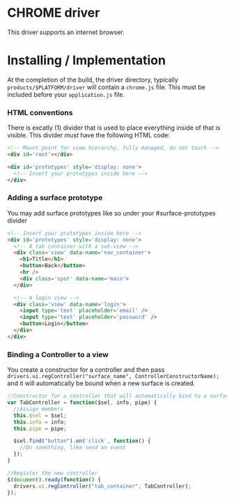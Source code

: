 # CHROME driver
This driver supports an internet browser.

# Installing / Implementation
At the completion of the build, the driver directory, typically `products/$PLATFORM/driver` will contain a `chrome.js` file.  This must be included
before your `application.js` file.

### HTML conventions
There is excatly (1) divider that is used to place everything inside of that is visible.  This divider *must* have the following HTML code:
```html
<!-- Mount point for view hierarchy, fully managed, do not touch -->
<div id='root'></div>

<div id='prototypes' style='display: none'>
  <!-- Insert your prototypes inside here -->
</div>

```

### Adding a surface prototype
You may add surface prototypes like so under your #surface-prototypes divider
```html
<!-- Insert your prototypes inside here -->
<div id='prototypes' style='display: none'>
  <!-- A tab container with a sub-view -->
  <div class='view' data-name='nav_container'>
    <h1>Title</h1>
    <button>Back</button>
    <hr />
    <div class='spot' data-name='main'>
  </div>

  <!-- A login view -->
  <div class='view' data-name='login'>
    <input type='text' placeholder='email' />
    <input type='text' placeholder='password' />
    <button>Login</button>
  </div>
</div>
```

### Binding a Controller to a view
You create a constructor for a controller and then pass `drivers.ui.regController("surface_name", ControllerConstructorName);` and it will automatically be bound when a new surface is created.
```js
//Constructor for a controller that will automatically bind to a surface with the attribute 'data-name=tab_controller'
var TabController = function($sel, info, pipe) {
  //Assign members
  this.$sel = $sel;
  this.info = info;
  this.pipe = pipe;

  $sel.find("button").on('click', function() {
    //Do something, like send an event
  });
}

//Register the new controller
$(document).ready(function() {
  drivers.ui.regController("tab_container", TabController);
});
```
